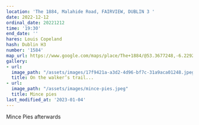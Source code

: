 ```yaml
---
location: 'The 1884, Malahide Road, FAIRVIEW, DUBLIN 3 '
date: 2022-12-12
ordinal_date: 20221212
time: '19:30'
end_date: ''
hares: Louis Copeland
hash: Dublin H3
number: '1584'
map_url: https://www.google.com/maps/place/The+1884/@53.3677248,-6.2292073,17z/data=!3m1!4b1!4m5!3m4!1s0x48670f21eb059501:0x9987712a8ea5d866!8m2!3d53.3677454!4d-6.2270641
gallery:
- url: 
  image_path: "/assets/images/17f9421a-a3d2-4d96-bf7c-31a9aca01248.jpeg"
  title: On the walker’s trail...
- url: 
  image_path: "/assets/images/mince-pies.jpeg"
  title: Mince pies
last_modified_at: '2023-01-04'
---
```

Mince Pies afterwards
